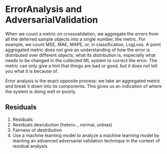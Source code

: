 # ErrorAnalysis and AdversarialValidation

When we count a metric on crossvalidation, we aggregate the errors from all the deferred sample objects into a single number, the metric. For example, we count MSE, MAE, MAPE, or, in classification, LogLoss. A point aggregated metric does not give an understanding of how the error is distributed over different objects, what its distribution is, especially what needs to be changed in the collected ML system to correct the error. The metric can only give a hint that things are bad or good, but it does not tell you what it is because of.

Error analysis is the exact opposite process: we take an aggregated metric and break it down into its components. This gives us an indication of where the system is doing well or poorly.

## Residuals



1. Residuals 
2. Residuals desrubution (hetero.., normal, unbias)
3. Fairness of destribution
4. Use a machine learning model to analyze a machine learning model by learning an advanced adversarial validation technique in the context of residual analysis.




